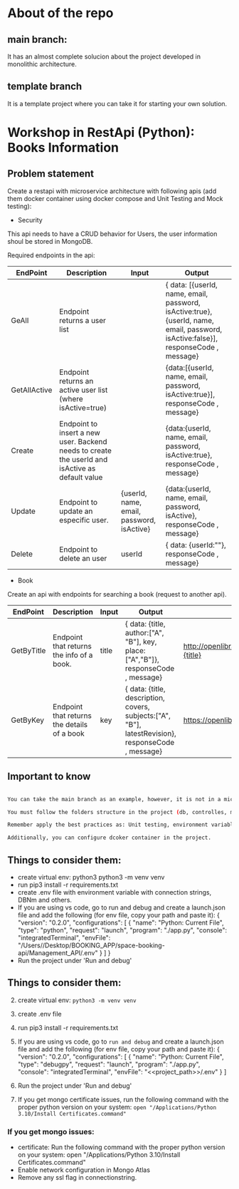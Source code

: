 # About of the repo

## main branch: 

It has an almost complete solucion about the project developed in monolithic architecture.

## template branch

It is a template project where you can take it for starting your own solution.

# Workshop in RestApi (Python): Books Information

## Problem statement

Create a restapi with microservice architecture with following apis (add them docker container using docker compose and Unit Testing and Mock testing):


- Security

This api needs to have a CRUD behavior for Users, the user information shoul be stored in MongoDB.

Required endpoints in the api:

| EndPoint | Description | Input | Output |
| ------ | ------ | ------ | ------ |  
| GeAll | Endpoint returns a user list |  | { data: [{userId, name, email, password, isActive:true}, {userId, name, email, password, isActive:false}], responseCode , message} |
| GetAllActive | Endpoint returns an active user list (where isActive=true) |  | {data:[{userId, name, email, password, isActive:true}], responseCode , message} |
| Create | Endpoint to insert a new user. Backend needs to create the userId and isActive as default value |  | {data:{userId, name, email, password, isActive:true}, responseCode , message} |
| Update | Endpoint to update an especific user. | {userId, name, email, password, isActive} | {data:{userId, name, email, password, isActive}, responseCode , message} |
| Delete | Endpoint to delete an user | userId | { data: {userId:""}, responseCode , message} |

- Book

Create an api with endpoints for searching a book (request to another api).

| EndPoint | Description | Input | Output | Request | Example
| ------ | ------ | ------ | ------ | ------ | ------ |   
| GetByTitle | Endpoint that returns the info of a book. | title | { data: {title, author:["A", "B"], key, place:["A","B"]}, responseCode , message} | http://openlibrary.org/search.json?title={title} | http://openlibrary.org/search.json?title=The_Way_of_All_Flesh |
| GetByKey | Endpoint that returns the details of a book | key | { data: {title, description, covers, subjects:["A", "B"], latestRevision}, responseCode , message} | https://openlibrary.org/works/{key}.json | https://openlibrary.org/works/OL15099863W.json |


## Important to know

```sh

You can take the main branch as an example, however, it is not in a microservice architecture.

You must follow the folders structure in the project (db, controlles, models, util).

Remember apply the best practices as: Unit testing, environment variables, applying design patterns and modularity.

Additionally, you can configure dcoker container in the project.

```

## Things to consider them:

- create virtual env: python3 python3 -m venv venv
- run pip3 install -r requirements.txt
- create .env file with environment variable with connection strings, DBNm and others.
- If you are using vs code, go to run and debug and create a launch.json file and add the following (for env file, copy your path and paste it): { "version": "0.2.0", "configurations": [ { "name": "Python: Current File", "type": "python", "request": "launch", "program": "./app.py", "console": "integratedTerminal", "envFile": "/Users//Desktop/BOOKING_APP/space-booking-api/Management_API/.env" } ] }
 - Run the project under 'Run and debug'


## Things to consider them:
2. create virtual env: `python3 -m venv venv`
3. create .env file
4. run pip3 install -r requirements.txt
5. If you are using vs code, go to `run and debug` and create a launch.json file and add the following (for env file, copy your path and paste it): { "version": "0.2.0",
   "configurations": [
        {
            "name": "Python: Current File",
            "type": "debugpy",
            "request": "launch",
            "program": "./app.py",
            "console": "integratedTerminal",
            "envFile": "<<project_path>>/.env"
        }
   ]
   

6. Run the project under 'Run and debug'
7. If you get mongo certificate issues, run the following command with the proper python version on your system: `open "/Applications/Python 3.10/Install Certificates.command" `


### If you get mongo issues:
- certificate: Run the following command with the proper python version on your system: open "/Applications/Python 3.10/Install Certificates.command"
- Enable network configuration in Mongo Atlas
- Remove any ssl flag in connectionstring.

